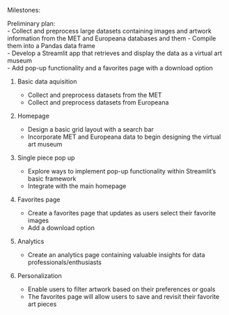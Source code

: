 Milestones:  

Preliminary plan:  
    - Collect and preprocess large datasets containing images and artwork information from the MET and Europeana databases and them  - Compile them into a Pandas data frame  
    - Develop a Streamlit app that retrieves and display the data as a virtual art museum  
    - Add pop-up functionality and a favorites page with a download option  

1. Basic data aquisition  
    - Collect and preprocess datasets from the MET  
    - Collect and preprocess datasets from Europeana  

2. Homepage  
    - Design a basic grid layout with a search bar  
    - Incorporate MET and Europeana data to begin        designing the virtual art museum   

3. Single piece pop up  
    - Explore ways to implement pop-up functionality  within Streamlit’s basic framework  
    - Integrate with the main homepage   

4. Favorites page  
    - Create a favorites page that updates as users select their favorite images  
    - Add a download option  

5. Analytics  
    - Create an analytics page containing valuable insights for data professionals/enthusiasts 
     
6. Personalization  
    - Enable users to filter artwork based on their preferences or  goals  
    - The favorites page will allow users to save and revisit their favorite art pieces  


